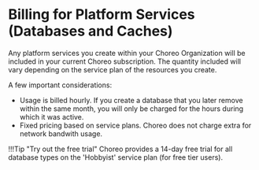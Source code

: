 # Billing for Platform Services (Databases and Caches)

Any platform services you create within your Choreo Organization will be included in your current Choreo subscription. The quantity included will vary depending on the service plan of the resources you create.

A few important considerations: 

- Usage is billed hourly. If you create a database that you later remove within the same month, you will only be charged for the hours during which it was active.
- Fixed pricing based on service plans. Choreo does not charge extra for network bandwith usage.


!!!Tip "Try out the free trial"
    Choreo provides a 14-day free trial for all database types on the 'Hobbyist' service plan (for free tier users).

